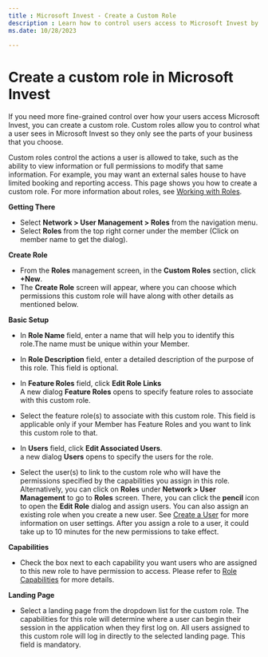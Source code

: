 ```yaml
---
title : Microsoft Invest - Create a Custom Role
description : Learn how to control users access to Microsoft Invest by creating a custom role.
ms.date: 10/28/2023
 
---
```


# Create a custom role in Microsoft Invest

If you need more fine-grained control over how your users access
Microsoft Invest, you can create a custom role.
Custom roles allow you to control what a user sees in
Microsoft Invest so they only see the parts of your
business that you choose.

Custom roles control the actions a user is allowed to take, such as the
ability to view information or full permissions to modify that same
information. For example, you may want an external sales house to have
limited booking and reporting access. This page shows you how to create
a custom role. For more information about roles, see [Working
with Roles](working-with-roles.md).

**Getting There**

-  Select **Network \> User Management \> Roles** from the navigation menu. 
-  Select **Roles** from the top right corner
  under the member (Click on member name to get the dialog).
  
**Create Role**

- From the **Roles** management screen, in the
  **Custom Roles** section, click
   **+New**.
- The **Create Role** screen will appear, where you can choose which permissions this custom role will have along with other details as mentioned below.

**Basic Setup**

- In **Role Name** field, enter a name that will
  help you to identify this role.The name must be unique within your
  Member.
- In **Role Description** field, enter a detailed
  description of the purpose of this role. This field is
  optional.
- In **Feature Roles** field, click
  **Edit Role Links** <br>
    A new dialog **Feature Roles** opens
  to specify feature roles to associate with this custom role.

- Select the feature role(s) to associate with this
  custom role. This field is applicable only if your
  Member has Feature Roles and you want to link
  this custom role to that.
- In **Users** field, click
  **Edit Associated Users**.<br>
  a new dialog **Users** opens to
  specify the users for the role.

- Select the user(s) to link to the custom role who
  will have the permissions specified by the capabilities you assign in
  this role. Alternatively, you can click on
  **Roles** under **Network \> User Management** to go to
  **Roles** screen. There, you can
  click the **pencil** icon to open the
  **Edit Role** dialog and assign
  users. You can also assign an existing role when you create a new
  user. See [Create a User](create-a-user.md) for more information on user settings.
  After you assign a role to a user, it could take up to 10 minutes for
  the new permissions to take effect.

**Capabilities**

- Check the box next to each capability you want
  users who are assigned to this new role to have permission to access.
  Please refer to [Role Capabilities](role-capabilities.md) for more details.

**Landing Page**

- Select a landing page from the dropdown list for
  the custom role. The capabilities for this role will determine where a
  user can begin their session in the application when they first log
  on. All users assigned to this custom role will log in directly to the
  selected landing page. This field is mandatory. 
